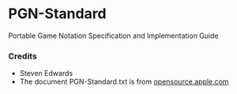# PGN-Standard
Portable Game Notation Specification and Implementation Guide


### Credits
* Steven Edwards
* The document PGN-Standard.txt is from [opensource.apple.com](https://opensource.apple.com/source/Chess/Chess-110.0.6/Documentation/PGN-Standard.txt)
